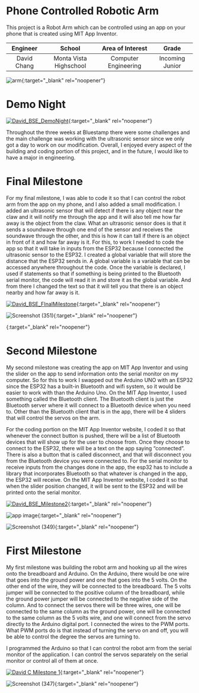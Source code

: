 
# Phone Controlled Robotic Arm
This project is a Robot Arm which can be controlled using an app on your phone that is created using MIT App Inventor. 

| **Engineer** | **School** | **Area of Interest** | **Grade** |
|:--:|:--:|:--:|:--:|
| David Chang | Monta Vista Highschool | Computer Engineering | Incoming Junior

 
![arm](https://user-images.githubusercontent.com/86091730/124319603-50c58580-db2f-11eb-9dab-4d096360b9c0.jpg){:target="_blank" rel="noopener"}
  

# Demo Night

[![David_BSE_DemoNight](https://res.cloudinary.com/marcomontalbano/image/upload/v1625255962/video_to_markdown/images/youtube--e0VV4zksKtg-c05b58ac6eb4c4700831b2b3070cd403.jpg)](https://www.youtube.com/watch?v=e0VV4zksKtg&feature=youtu.be "David_BSE_DemoNight"){:target="_blank" rel="noopener"}

Throughout the three weeks at Bluestamp there were some challenges and the main challenge was working with the ultrasonic sensor since we only got a day to work on our modification. Overall, I enjoyed every aspect of the building and coding portion of this project, and in the future, I would like to have a major in engineering. 

# Final Milestone

For my final milestone, I was able to code it so that I can control the robot arm from the app on my phone, and I also added a small modification. I added an ultrasonic sensor that will detect if there is any object near the claw and it will notify me through the app and it will also tell me how far away is the object from the claw. What an ultrasonic sensor does is that it sends a soundwave through one end of the sensor and receives the soundwave through the other, and this is how it can tall if there is an object in front of it and how far away is it. For this, to work I needed to code the app so that it will take in inputs from the ESP32 because I connected the ultrasonic sensor to the ESP32. I created a global variable that will store the distance that the ESP32 sends in. A global variable is a variable that can be accessed anywhere throughout the code. Once the variable is declared, I used if statements so that if something is being printed to the Bluetooth serial monitor, the code will read it in and store it as the global variable. And from there I changed the text so that it will tell you that there is an object nearby and how far away is it.

[![David_BSE_FInalMilestone](https://res.cloudinary.com/marcomontalbano/image/upload/v1625253083/video_to_markdown/images/youtube--1HX2IhXp70c-c05b58ac6eb4c4700831b2b3070cd403.jpg)](https://www.youtube.com/watch?v=1HX2IhXp70c "David_BSE_FInalMilestone"){:target="_blank" rel="noopener"}

![Screenshot (351)](https://user-images.githubusercontent.com/86091730/124228596-42408500-dac1-11eb-87cc-6cc4184afb84.png){:target="_blank" rel="noopener"}

{:target="_blank" rel="noopener"}

# Second Milestone

My second milestone was creating the app on MIT App Inventor and using the slider on the app to send information onto the serial monitor on my computer.  So for this to work I swapped out the Arduino UNO with an ESP32 since the ESP32 has a built-in Bluetooth and wifi system, so it would be easier to work with than the Arduino Uno. On the MIT App Inventor, I used something called the Bluetooth client. The Bluetooth client is just the Bluetooth server where it will connect to a Bluetooth device when you need to. Other than the Bluetooth client that is in the app, there will be 4 sliders that will control the servos on the arm. 

For the coding portion on the MIT App Inventor website, I coded it so that whenever the connect button is pushed, there will be a list of Bluetooth devices that will show up for the user to choose from. Once they choose to connect to the ESP32, there will be a text on the app saying “connected”. There is also a button that is called disconnect, and that will disconnect you from the Bluetooth device you were connected to. For the serial monitor to receive inputs from the changes done in the app, the esp32 has to include a library that incorporates Bluetooth so that whatever is changed in the app, the ESP32 will receive. On the MIT App Inventor website, I coded it so that when the slider position changed, it will be sent to the ESP32 and will be printed onto the serial monitor.


[![David_BSE_Milestone2](https://res.cloudinary.com/marcomontalbano/image/upload/v1624650147/video_to_markdown/images/youtube--tUri4dxDE9c-c05b58ac6eb4c4700831b2b3070cd403.jpg)](https://www.youtube.com/watch?v=tUri4dxDE9c "David_BSE_Milestone2"){:target="_blank" rel="noopener"}

![app image](https://user-images.githubusercontent.com/86091730/124228785-8c296b00-dac1-11eb-81bd-b7ad167bda28.png){:target="_blank" rel="noopener"}

![Screenshot (349)](https://user-images.githubusercontent.com/86091730/123485932-f91f9b00-d5bf-11eb-8547-b542401377aa.png){:target="_blank" rel="noopener"}

# First Milestone

My first milestone was building the robot arm and hooking up all the wires onto the breadboard and Arduino. On the Arduino, there would be one wire that goes into the ground power and one that goes into the 5 volts. On the other end of the wire, they will be connected to the breadboard. The 5 volts jumper will be connected to the positive column of the breadboard, while the ground power jumper will be connected to the negative side of the column. And to connect the servos there will be three wires, one will be connected to the same column as the ground power, one will be connected to the same column as the 5 volts wire, and one will connect from the servo directly to the Arduino digital port. I connected the wires to the PWM ports. What PWM ports do is that instead of turning the servo on and off, you will be able to control the degree the servos are turning to. 

I programmed the Arduino so that I can control the robot arm from the serial monitor of the application. I can control the servos separately on the serial monitor or control all of them at once.

[![David C Milestone 1](https://res.cloudinary.com/marcomontalbano/image/upload/v1624425325/video_to_markdown/images/youtube--ndd1jRbl1JI-c05b58ac6eb4c4700831b2b3070cd403.jpg)](https://www.youtube.com/watch?v=ndd1jRbl1JI "David C Milestone 1"){:target="_blank" rel="noopener"}

![Screenshot (347)](https://user-images.githubusercontent.com/86091730/123485823-bf4e9480-d5bf-11eb-9392-426ffbe2dc1e.png){:target="_blank" rel="noopener"}


